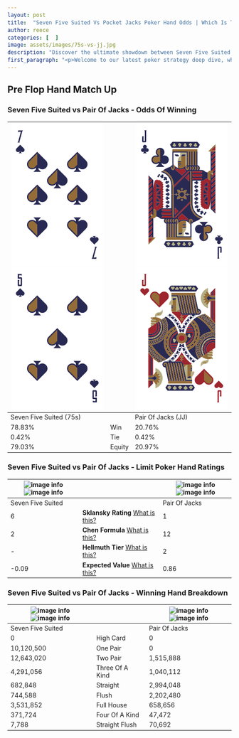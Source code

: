 ```yaml
---
layout: post
title:  "Seven Five Suited Vs Pocket Jacks Poker Hand Odds | Which Is The Better Hand In Poker? A Complete Guide"
author: reece
categories: [  ]
image: assets/images/75s-vs-jj.jpg
description: "Discover the ultimate showdown between Seven Five Suited and Pair Of Jacks in poker! Uncover the odds, strategies, and scenarios where one hand triumphs over the other. Get ready to up your poker game with this thrilling analysis."
first_paragraph: "<p>Welcome to our latest poker strategy deep dive, where we're pitting two distinct hands against each other in a high-stakes showdown: Seven Five Suited vs Pair Of Jacks.</p><p>In the dynamic world of poker, every decision counts, and knowing which hand holds the upper hand is key to your success at the table.</p><p>In this article, we'll dissect these two hands, explore the scenarios where one dominates the other, and equip you with the knowledge to make strategic choices that can tip the odds in your favor.</p><p>Get ready to unravel the intriguing dynamics of these poker hands and elevate your game to new heights.</p>"
---
```




[comment]: # (sp0)

## Pre Flop Hand Match Up

<div class="table hand-ratings" markdown="1"> 



### Seven Five Suited vs Pair Of Jacks - Odds Of Winning


    
| ![image info](assets/images/hand1/7.png) ![image info](assets/images/hand1/5.png) |  | ![image info](assets/images/hand2/j.png) ![image info](assets/images/hand2/jo.png) |
| -------- | -------- | -------- |
| Seven Five Suited (75s) |  | Pair Of Jacks (JJ) |
| 78.83% | Win | 20.76% |
| 0.42% | Tie | 0.42% |
| 79.03% | Equity | 20.97% |




[comment]: # (sp1)



### Seven Five Suited vs Pair Of Jacks - Limit Poker Hand Ratings


    
| ![image info](https://www.riverpairs.com/assets/images/hand1/7.png) ![image info](https://www.riverpairs.com/assets/images/hand1/5.png) |  | ![image info](https://www.riverpairs.com/assets/images/hand2/j.png) ![image info](https://www.riverpairs.com/assets/images/hand2/jo.png) |
| -------- | -------- | -------- |
| Seven Five Suited |  | Pair Of Jacks |
| 6 | **Sklansky Rating** [What is this?](/sklansky-rating-explained) | 1 |
| 2 | **Chen Formula** [What is this?](/chen-formula-explained) | 12 |
| - | **Hellmuth Tier** [What is this?](/Hellmuth-tier-explained) | 2 |
| -0.09 | **Expected Value** [What is this?](/expected-value-explained) | 0.86 |




[comment]: # (sp2)



### Seven Five Suited vs Pair Of Jacks - Winning Hand Breakdown


    
| ![image info](https://www.riverpairs.com/assets/images/hand1/7.png) ![image info](https://www.riverpairs.com/assets/images/hand1/5.png) |  | ![image info](https://www.riverpairs.com/assets/images/hand2/j.png) ![image info](https://www.riverpairs.com/assets/images/hand2/jo.png) |
| -------- | -------- | -------- |
| Seven Five Suited |  | Pair Of Jacks |
| 0 | High Card | 0 |
| 10,120,500 | One Pair | 0 |
| 12,643,020 | Two Pair | 1,515,888 |
| 4,291,056 | Three Of A Kind | 1,040,112 |
| 682,848 | Straight | 2,994,048 |
| 744,588 | Flush | 2,202,480 |
| 3,531,852 | Full House | 658,656 |
| 371,724 | Four Of A Kind | 47,472 |
| 7,788 | Straight Flush | 70,692 |




[comment]: # (sp3)



</div>

[comment]: # (sp4)



[comment]: # (sp5)

